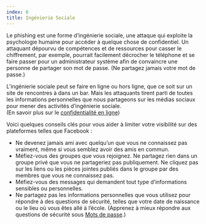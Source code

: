 ```yaml
---
index: 6
title: Ingénierie Sociale
---
```

Le phishing est une forme d’ingénierie sociale, une attaque qui exploite la psychologie humaine pour accéder à quelque chose de confidentiel. Un attaquant dépourvu de compétences et de ressources pour casser le chiffrement, par exemple, pourrait facilement décrocher le téléphone et se faire passer pour un administrateur système afin de convaincre une personne de partager son mot de passe. (Ne partagez jamais votre mot de passe.)

L’ingénierie sociale peut se faire en ligne ou hors ligne, que ce soit sur un site de rencontres à dans un bar. Mais les attaquants tirent parti de toutes les informations personnelles que nous partageons sur les médias sociaux pour mener des activités d’ingénierie sociale.  
(En savoir plus sur le [confidentialité en ligne](umbrella://communications/online-privacy/beginner))  

Voici quelques conseils clés pour vous aider à limiter votre visibilité sur des plateformes telles que Facebook :

*   Ne devenez jamais ami avec quelqu’un que vous ne connaissez pas vraiment, même si vous semblez avoir des amis en commun.
*   Méfiez-vous des groupes que vous rejoignez. Ne partagez rien dans un groupe privé que vous ne partageriez pas publiquement. Ne cliquez pas sur les liens ou les pièces jointes publiés dans le groupe par des membres que vous ne connaissez pas.
*   Méfiez-vous des messages qui demandent tout type d’informations sensibles ou personnelles.
*   Ne partagez pas les informations personnelles que vous utilisez pour répondre à des questions de sécurité, telles que votre date de naissance ou le lieu où vous êtes allé à l’école. (Apprenez à mieux répondre aux questions de sécurité sous [Mots de passe](umbrella://information/passwords).)
